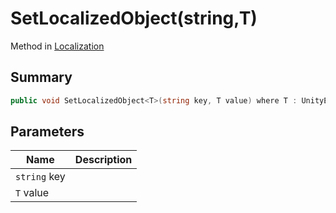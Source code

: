 # SetLocalizedObject(string,T)

Method in [Localization](./)

## Summary

```csharp
public void SetLocalizedObject<T>(string key, T value) where T : UnityEngine.Object;
```

## Parameters

| Name         | Description |
| ------------ | ----------- |
| `string` key |             |
| `T` value    |             |
